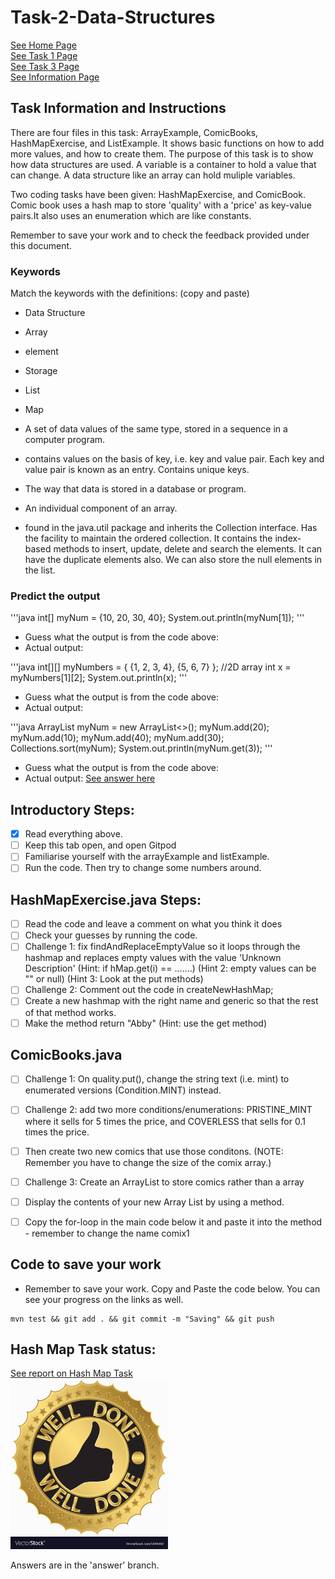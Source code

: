 # Task-2-Data-Structures
[See Home Page ](/README.md)<br/>
[See Task 1 Page ](/Task1.md)<br/>
[See Task 3 Page ](/Task3.md)<br/>
[See Information Page ](/Info.md)<br/>
## Task Information and Instructions 
There are four files in this task: ArrayExample, ComicBooks, HashMapExercise, and ListExample.
It shows basic functions on how to add more values, and how to create them. 
The purpose of this task is to show how data structures are used.
A variable is a container to hold a value that can change.
A data structure like an array can hold muliple variables.

Two coding tasks have been given: HashMapExercise, and ComicBook. Comic book uses a hash map to store 'quality' with a 'price' as key-value pairs.It also uses an enumeration which are like constants.

Remember to save your work and to check the feedback provided under this document.

### Keywords
Match the keywords with the definitions: (copy and paste)
- Data Structure
- Array
- element
- Storage
- List
- Map

- A set of data values of the same type, stored in a sequence in a computer program.
- contains values on the basis of key, i.e. key and value pair. Each key and value pair is known as an entry. Contains unique keys.
- The way that data is stored in a database or program.
- An individual component of an array.
- found in the java.util package and inherits the Collection interface.
  Has the facility to maintain the ordered collection. It contains the index-based methods to insert, update, delete and search the elements.
  It can have the duplicate elements also. We can also store the null elements in the list.

### Predict the output

'''java
int[] myNum = {10, 20, 30, 40};
System.out.println(myNum[1]);
'''
- Guess what the output is from the code above:
- Actual output:  

'''java
int[][] myNumbers = { {1, 2, 3, 4}, {5, 6, 7} }; //2D array
int x = myNumbers[1][2];
System.out.println(x);
'''
- Guess what the output is from the code above:
- Actual output:  

'''java
        ArrayList<Integer> myNum = new ArrayList<>();
		myNum.add(20);
		myNum.add(10);
		myNum.add(40);
		myNum.add(30);
		Collections.sort(myNum);
		System.out.println(myNum.get(3));
'''
- Guess what the output is from the code above:
- Actual output:  [See answer here](https://learn.onlinegdb.com/JU4zjIoMc)<br/>


## Introductory Steps:
- [x] Read everything above.
- [ ] Keep this tab open, and open Gitpod
- [ ] Familiarise yourself with the arrayExample and listExample.
- [ ] Run the code. Then try to change some numbers around.
## HashMapExercise.java Steps:
- [ ] Read the code and leave a comment on what you think it does
- [ ] Check your guesses by running the code.
- [ ] Challenge 1: fix findAndReplaceEmptyValue so it loops through the hashmap and replaces empty values with the value 'Unknown Description'
	(Hint: if hMap.get(i) == .......) (Hint 2: empty values can be "" or null) (Hint 3: Look at the put methods)
- [ ] Challenge 2: Comment out the code in createNewHashMap;
- [ ] Create a new hashmap with the right name and generic so that the rest of that method works.
- [ ] Make the method return "Abby" (Hint: use the get method)
## ComicBooks.java
- [ ] Challenge 1: On quality.put(), change the string text (i.e. mint) to enumerated versions (Condition.MINT) instead.
            
- [ ] Challenge 2: add two more conditions/enumerations: PRISTINE_MINT where it sells for 5 times the price, and COVERLESS that sells for 0.1 times the price.
- [ ] Then create two new comics that use those conditons. (NOTE: Remember you have to change the size of the comix array.)
        
- [ ] Challenge 3: Create an ArrayList to store comics rather than a array 
- [ ] Display the contents of your new Array List by using a method. 
- [ ] Copy the for-loop in the main code below it and paste it into the method - remember to change the name comix1
	

## Code to save your work
 - Remember to save your work. Copy and Paste the code below. You can see your progress on the links as well.
```shell 
mvn test && git add . && git commit -m "Saving" && git push
```
## Hash Map Task status:<br/>
[See report on Hash Map Task](HashMapReport.md)<br/>
<img src="hashMapStatus.jpg" width="50%" height="50%"><br/>



Answers are in the 'answer' branch. 



